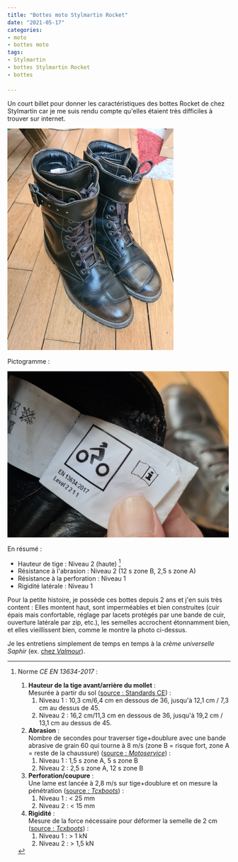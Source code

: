 ```yaml
---
title: "Bottes moto Stylmartin Rocket"
date: "2021-05-17"
categories:
- moto
- bottes moto
tags: 
- Stylmartin
- bottes Stylmartin Rocket
- bottes

---
```


Un court billet pour donner les caractéristiques des bottes Rocket de chez Stylmartin car je me suis rendu compte qu'elles étaient très difficiles à trouver sur internet.

<!--more-->

![Photo de mes bottes stylmartin rocket](bottes_stylmartin_rocket.jpg)


Pictogramme :

![Pictogramme des bottes stylmartin rocket](bottes_stylmartin_rocket_picto.jpg)

En résumé :

- Hauteur de tige : Niveau 2 (haute) [^1]
- Résistance à l'abrasion : Niveau 2 (12 s zone B, 2,5 s zone A)
- Résistance à la perforation : Niveau 1
- Rigidité latérale : Niveau 1

Pour la petite histoire, je possède ces bottes depuis 2 ans et j'en suis très content : Elles montent haut, sont imperméables et bien construites (cuir épais mais confortable, réglage par lacets protégés par une bande de cuir, ouverture latérale par zip, etc.), les semelles accrochent étonnamment bien, et elles vieillissent bien, comme le montre la photo ci-dessus.

Je les entretiens simplement de temps en temps à la _crème universelle Saphir_ (ex. [chez _Valmour_](https://www.valmour.fr/cirage-creme-universelle-saphir.html)).



[^1]: Norme _CE EN 13634-2017_ :

    1. **Hauteur de la tige avant/arrière du mollet** :  
    Mesurée à partir du sol ([source : Standards CE](https://standards.iteh.ai/catalog/standards/cen/f5bbe4a8-39ee-4652-96a3-cc060d0b8236/en-13634-2017)) :
        1. Niveau 1 : 10,3 cm/6,4 cm en dessous de 36, jusqu'à 12,1 cm / 7,3 cm au dessus de 45.
        2. Niveau 2 : 16,2 cm/11,3 cm en dessous de 36, jusqu'à 19,2 cm / 13,1 cm au dessus de 45.
    2. **Abrasion** :  
       Nombre de secondes pour traverser tige+doublure avec une bande abrasive de grain 60 qui tourne à 8 m/s (zone B = risque fort, zone A = reste de la chaussure) ([source : _Motoservice_](https://www.motoservices.com/dossiers-accessoire-moto-equipement-moto/equipement-moto-scooter-les-normes-en-vigueur-fev-2019.htm)) :
        1. Niveau 1 : 1,5 s zone A, 5 s zone B
        2. Niveau 2 : 2,5 s zone A, 12 s zone B
    3. **Perforation/coupure** :  
       Une lame est lancée à 2,8 m/s sur tige+doublure et on mesure la pénétration ([source : _Tcxboots_](https://fr.tcxboots.com/pages/certifications)) :
        1. Niveau 1 : < 25 mm
        2. Niveau 2 : < 15 mm
    4. **Rigidité** :  
       Mesure de la force nécessaire pour déformer la semelle de 2 cm ([source : _Tcxboots_](https://fr.tcxboots.com/pages/certifications)) :
        1. Niveau 1 : > 1 kN
        2. Niveau 2 : > 1,5 kN


